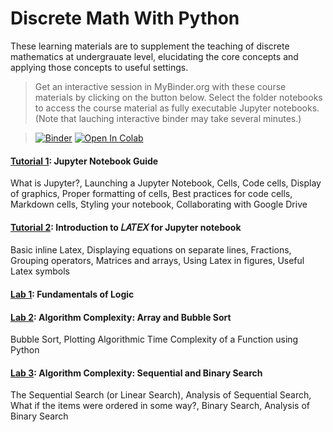 # Discrete Math With Python
These learning materials are to supplement the teaching of discrete mathematics at undergrauate level, elucidating the core concepts and applying those concepts to useful settings. 

> Get an interactive session in MyBinder.org with these course materials by clicking on the button below. Select the folder notebooks to access the course material as fully executable Jupyter notebooks. (Note that lauching interactive binder may take several minutes.) 

>[![Binder](https://mybinder.org/badge_logo.svg)](https://mybinder.org/v2/gh/bkimo/discrete-math-with-python/master) 
 [![Open In Colab](https://colab.research.google.com/assets/colab-badge.svg)](https://colab.research.google.com/github/bkimo/discrete-math-with-python)

#### [Tutorial 1](tutorial_1_jupyter_notebook.ipynb): Jupyter Notebook Guide 
What is Jupyter?, Launching a Jupyter Notebook, Cells, Code cells, Display of graphics, Proper formatting of cells, Best practices for code cells, Markdown cells, Styling your notebook, Collaborating with Google Drive

#### [Tutorial 2](tutorial_2_Latex.ipynb): Introduction to 𝐿𝐴𝑇𝐸𝑋 for Jupyter notebook
Basic inline Latex, Displaying equations on separate lines, Fractions, Grouping operators, Matrices and arrays, Using Latex in figures, Useful Latex symbols

#### [Lab 1](lab1-truth_table.ipynb): Fundamentals of Logic

#### [Lab 2](lab2-bubble-sort.ipynb): Algorithm Complexity: Array and Bubble Sort
Bubble Sort, Plotting Algorithmic Time Complexity of a Function using Python

#### [Lab 3](lab3-sequential-and-binary-search.ipynb): Algorithm Complexity: Sequential and Binary Search
The Sequential Search (or Linear Search), Analysis of Sequential Search, What if the items were ordered in some way?, Binary Search, Analysis of Binary Search
